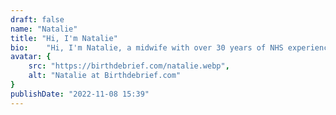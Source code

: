 ```yaml
---
draft: false
name: "Natalie"
title: "Hi, I'm Natalie"
bio:    "Hi, I'm Natalie, a midwife with over 30 years of NHS experience, recently focusing on supporting women through birth trauma or loss. I live with my husband and three energetic boys, Will, Louie, and Francis. I love outdoor activities, walking our dog Stanley, meeting friends, and planning trips to explore nature and different cultures. I am loving, compassionate, calm, and friendly, with a lifelong passion for supporting women in their maternity journeys."
avatar: {
    src: "https://birthdebrief.com/natalie.webp",
    alt: "Natalie at Birthdebrief.com"
}
publishDate: "2022-11-08 15:39"
---
```

